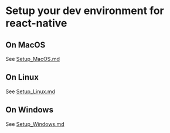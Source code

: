 # Setup your dev environment for react-native

## On MacOS

See [Setup_MacOS.md](./setupFiles/Setup_MacOS.md)

## On Linux

See [Setup_Linux.md](./setupFiles/Setup_Linux.md)

## On Windows

See [Setup_Windows.md](./setupFiles/Setup_Windows.md)
